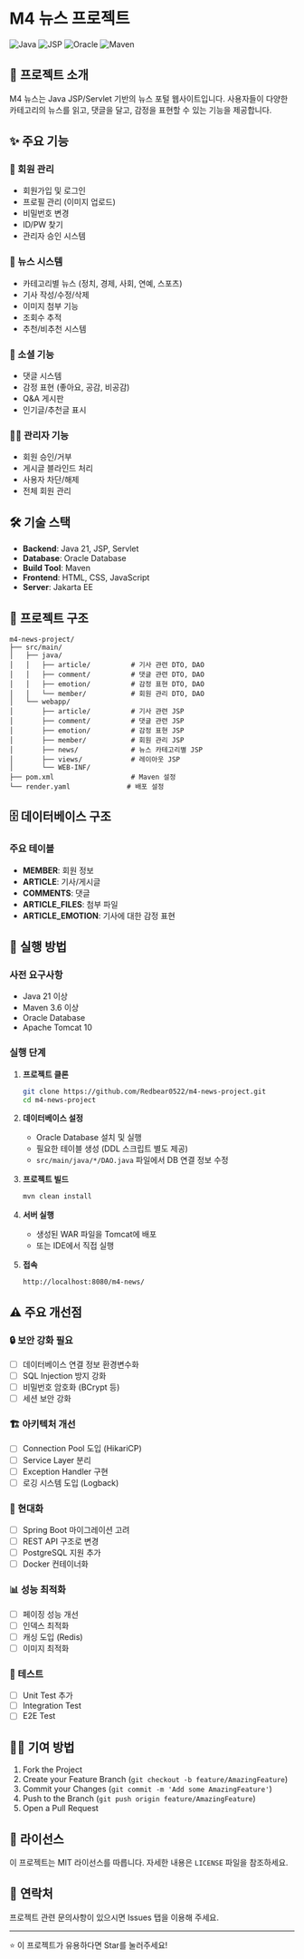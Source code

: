 # M4 뉴스 프로젝트

![Java](https://img.shields.io/badge/Java-21-orange)
![JSP](https://img.shields.io/badge/JSP-3.0-blue)
![Oracle](https://img.shields.io/badge/Database-Oracle-red)
![Maven](https://img.shields.io/badge/Build-Maven-blue)

## 📖 프로젝트 소개

M4 뉴스는 Java JSP/Servlet 기반의 뉴스 포털 웹사이트입니다. 사용자들이 다양한 카테고리의 뉴스를 읽고, 댓글을 달고, 감정을 표현할 수 있는 기능을 제공합니다.

## ✨ 주요 기능

### 👥 회원 관리
- 회원가입 및 로그인
- 프로필 관리 (이미지 업로드)
- 비밀번호 변경
- ID/PW 찾기
- 관리자 승인 시스템

### 📰 뉴스 시스템
- 카테고리별 뉴스 (정치, 경제, 사회, 연예, 스포츠)
- 기사 작성/수정/삭제
- 이미지 첨부 기능
- 조회수 추적
- 추천/비추천 시스템

### 💬 소셜 기능
- 댓글 시스템
- 감정 표현 (좋아요, 공감, 비공감)
- Q&A 게시판
- 인기글/추천글 표시

### 👨‍💼 관리자 기능
- 회원 승인/거부
- 게시글 블라인드 처리
- 사용자 차단/해제
- 전체 회원 관리

## 🛠 기술 스택

- **Backend**: Java 21, JSP, Servlet
- **Database**: Oracle Database
- **Build Tool**: Maven
- **Frontend**: HTML, CSS, JavaScript
- **Server**: Jakarta EE

## 📁 프로젝트 구조

```
m4-news-project/
├── src/main/
│   ├── java/
│   │   ├── article/          # 기사 관련 DTO, DAO
│   │   ├── comment/          # 댓글 관련 DTO, DAO  
│   │   ├── emotion/          # 감정 표현 DTO, DAO
│   │   └── member/           # 회원 관리 DTO, DAO
│   └── webapp/
│       ├── article/          # 기사 관련 JSP
│       ├── comment/          # 댓글 관련 JSP
│       ├── emotion/          # 감정 표현 JSP
│       ├── member/           # 회원 관리 JSP
│       ├── news/             # 뉴스 카테고리별 JSP
│       ├── views/            # 레이아웃 JSP
│       └── WEB-INF/
├── pom.xml                   # Maven 설정
└── render.yaml              # 배포 설정
```

## 🗄️ 데이터베이스 구조

### 주요 테이블
- **MEMBER**: 회원 정보
- **ARTICLE**: 기사/게시글
- **COMMENTS**: 댓글
- **ARTICLE_FILES**: 첨부 파일
- **ARTICLE_EMOTION**: 기사에 대한 감정 표현

## 🚀 실행 방법

### 사전 요구사항
- Java 21 이상
- Maven 3.6 이상
- Oracle Database
- Apache Tomcat 10

### 실행 단계

1. **프로젝트 클론**
   ```bash
   git clone https://github.com/Redbear0522/m4-news-project.git
   cd m4-news-project
   ```

2. **데이터베이스 설정**
   - Oracle Database 설치 및 실행
   - 필요한 테이블 생성 (DDL 스크립트 별도 제공)
   - `src/main/java/*/DAO.java` 파일에서 DB 연결 정보 수정

3. **프로젝트 빌드**
   ```bash
   mvn clean install
   ```

4. **서버 실행**
   - 생성된 WAR 파일을 Tomcat에 배포
   - 또는 IDE에서 직접 실행

5. **접속**
   ```
   http://localhost:8080/m4-news/
   ```

## ⚠️ 주요 개선점

### 🔒 보안 강화 필요
- [ ] 데이터베이스 연결 정보 환경변수화
- [ ] SQL Injection 방지 강화
- [ ] 비밀번호 암호화 (BCrypt 등)
- [ ] 세션 보안 강화

### 🏗️ 아키텍처 개선
- [ ] Connection Pool 도입 (HikariCP)
- [ ] Service Layer 분리
- [ ] Exception Handler 구현
- [ ] 로깅 시스템 도입 (Logback)

### 🔄 현대화
- [ ] Spring Boot 마이그레이션 고려
- [ ] REST API 구조로 변경
- [ ] PostgreSQL 지원 추가
- [ ] Docker 컨테이너화

### 📊 성능 최적화
- [ ] 페이징 성능 개선
- [ ] 인덱스 최적화
- [ ] 캐싱 도입 (Redis)
- [ ] 이미지 최적화

### 🧪 테스트
- [ ] Unit Test 추가
- [ ] Integration Test
- [ ] E2E Test

## 👨‍💻 기여 방법

1. Fork the Project
2. Create your Feature Branch (`git checkout -b feature/AmazingFeature`)
3. Commit your Changes (`git commit -m 'Add some AmazingFeature'`)
4. Push to the Branch (`git push origin feature/AmazingFeature`)
5. Open a Pull Request

## 📝 라이선스

이 프로젝트는 MIT 라이선스를 따릅니다. 자세한 내용은 `LICENSE` 파일을 참조하세요.

## 📧 연락처

프로젝트 관련 문의사항이 있으시면 Issues 탭을 이용해 주세요.

---

⭐ 이 프로젝트가 유용하다면 Star를 눌러주세요!
